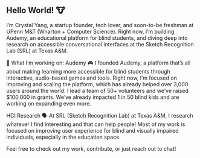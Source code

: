 ## Hello World! 🐮

I’m Crystal Yang, a startup founder, tech lover, and soon-to-be freshman at UPenn M&T (Wharton + Computer Science). Right now, I’m building Audemy, an educational platform for blind students, and diving deep into research on accessible conversational interfaces at the Sketch Recognition Lab (SRL) at Texas A&M.

🚀 What I’m working on:
Audemy 🎮
I founded Audemy, a platform that’s all about making learning more accessible for blind students through interactive, audio-based games and tools. Right now, I’m focused on improving and scaling the platform, which has already helped over 3,000 users around the world. I lead a team of 50+ volunteers and we’ve raised $100,000 in grants. We’ve already impacted 1 in 50 blind kids and are working on expanding even more.

HCI Research 🗣️
At SRL (Sketch Recognition Lab) at Texas A&M, I research whatever I find interesting and that can help people! Most of my work is focused on improving user experience for blind and visually impaired individuals, especially in the education space. 

Feel free to check out my work, contribute, or just reach out to chat! 

<!--
**Crustaly/crustaly** is a ✨ _special_ ✨ repository because its `README.md` (this file) appears on your GitHub profile.

Here are some ideas to get you started:

- 🔭 I’m currently working on ...
- 🌱 I’m currently learning ...
- 👯 I’m looking to collaborate on ...
- 🤔 I’m looking for help with ...
- 💬 Ask me about ...
- 📫 How to reach me: ...
- 😄 Pronouns: ...
- ⚡ Fun fact: ...
-->
